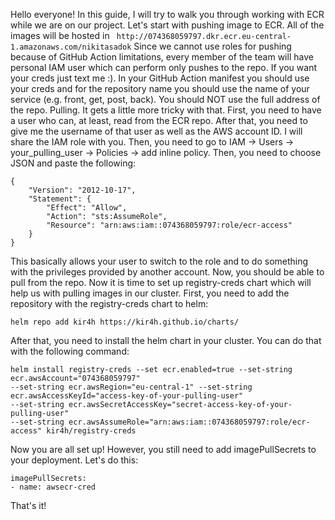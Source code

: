 Hello everyone! In this guide, I will try to walk you through working with ECR while we are on our project.
Let's start with pushing image to ECR. All of the images will be hosted in ```
http://074368059797.dkr.ecr.eu-central-1.amazonaws.com/nikitasadok```
Since we cannot use roles for pushing because of GitHub Action limitations, every member of the team will have personal IAM user
which can perform only pushes to the repo. If you want your creds just text me :). In your GitHub Action manifest you should use your creds and for the repository name you should use the name of your service (e.g. front, get, post, back). You should NOT use the full address of the repo. 
Pulling. It gets a little more tricky with that. First, you need to have a user who can, at least, read from the ECR repo. 
After that, you need to give me the username of that user as well as the AWS account ID. I will share the IAM role with you. 
Then, you need to go to IAM -> Users -> your_pulling_user -> Policies -> add inline policy. Then, you need to choose JSON and 
paste the following:
```
{
    "Version": "2012-10-17",
    "Statement": {
        "Effect": "Allow",
        "Action": "sts:AssumeRole",
        "Resource": "arn:aws:iam::074368059797:role/ecr-access"
    }
}
```

This basically allows your user to switch to the role and to do something with the privileges provided by another account.
Now, you should be able to pull from the repo. Now it is time to set up registry-creds chart which will help us with pulling
images in our cluster. 
First, you need to add the repository with the registry-creds chart to helm:
```
helm repo add kir4h https://kir4h.github.io/charts/
```
After that, you need to install the helm chart in your cluster. You can do that with the following command:
```
helm install registry-creds --set ecr.enabled=true --set-string ecr.awsAccount="074368059797" 
--set-string ecr.awsRegion="eu-central-1" --set-string ecr.awsAccessKeyId="access-key-of-your-pulling-user" 
--set-string ecr.awsSecretAccessKey="secret-access-key-of-your-pulling-user"
--set-string ecr.awsAssumeRole="arn:aws:iam::074368059797:role/ecr-access" kir4h/registry-creds
```

Now you are all set up! However, you still need to add imagePullSecrets to your deployment.
Let's do this:
```
imagePullSecrets:
- name: awsecr-cred
```

That's it!

